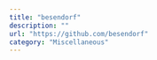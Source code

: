 ```yaml
---
title: "besendorf"
description: ""
url: "https://github.com/besendorf"
category: "Miscellaneous"
---
```

